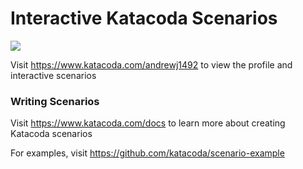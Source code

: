 # Interactive Katacoda Scenarios

[![](http://shields.katacoda.com/katacoda/andrewj1492/count.svg)](https://www.katacoda.com/andrewj1492 "Get your profile on Katacoda.com")

Visit https://www.katacoda.com/andrewj1492 to view the profile and interactive scenarios

### Writing Scenarios
Visit https://www.katacoda.com/docs to learn more about creating Katacoda scenarios

For examples, visit https://github.com/katacoda/scenario-example
